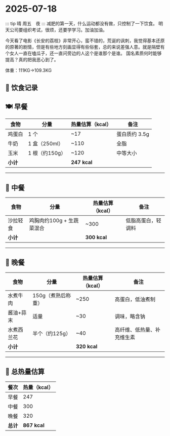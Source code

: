 # 2025-07-18
::: tip
晴 周五　夜 
::: 
减肥的第一天，什么运动都没有做，只控制了一下饮食。
明天公司要组织考试，很烦，还要学学习。加油加油。

今天看了电影《长安的荔枝》非常开心，蛮不错的，荒诞的讽刺，我觉得基本还原的原著的剧情，但是有些地方刻画显得有些俗套，总的来说差强人意。就是隔壁有个女人一直在嗑瓜子，还一直问旁边的人这个是谁那个是谁。
国名素质何时能够提高？真的把我恶心到了。


体重：111KG->109.3KG
## 📅 饮食记录

## 🍽 早餐
| 食物     | 分量             | 热量估算（kcal） | 备注           |
|----------|------------------|------------------|----------------|
| 鸡蛋白   | 1 个             | ~17              | 蛋白质约 3.5g  |
| 牛奶     | 1 盒（250ml）    | ~110             | 全脂           |
| 玉米     | 1 根（约150g）   | ~120             | 中等大小       |
| **小计** |                  | **247 kcal**     |                |

---

## 🥗 中餐
| 食物     | 分量                       | 热量估算（kcal） | 备注                    |
|----------|----------------------------|------------------|-------------------------|
| 沙拉轻食 | 鸡胸肉约100g + 生蔬菜混合 | ~300             | 低脂高蛋白，轻调料      |
| **小计** |                            | **300 kcal**     |                         |

---

## 🍖 晚餐
| 食物       | 分量              | 热量估算（kcal） | 备注                          |
|------------|-------------------|------------------|-------------------------------|
| 水煮牛肉   | 150g（煮熟后称重）| ~250             | 高蛋白，低油煮制              |
| 酱油+蒜末 | 适量              | ~30              | 调味，略含钠                  |
| 水煮西兰花 | 半个（约125g）    | ~40              | 高纤维、低热量、补充维生素    |
| **小计**   |                   | **320 kcal**     |                               |

---

## 🔢 总热量估算
| 餐次 | 热量（kcal） |
|------|--------------|
| 早餐 | 247          |
| 中餐 | 300          |
| 晚餐 | 320          |
| **总计** | **867 kcal**  |
